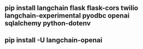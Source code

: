 ## pip install langchain flask flask-cors twilio langchain-experimental pyodbc openai sqlalchemy python-dotenv
## pip install -U langchain-openai 
